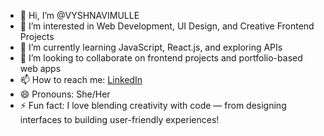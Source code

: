 - 👋 Hi, I’m @VYSHNAVIMULLE  
- 👀 I’m interested in Web Development, UI Design, and Creative Frontend Projects  
- 🌱 I’m currently learning JavaScript, React.js, and exploring APIs  
- 💞️ I’m looking to collaborate on frontend projects and portfolio-based web apps  
- 📫 How to reach me: [LinkedIn](https://www.linkedin.com/in/vyshnavi-mulle)  
- 😄 Pronouns: She/Her  
- ⚡ Fun fact: I love blending creativity with code — from designing interfaces to building user-friendly experiences!

<!---
VYSHNAVIMULLE/VYSHNAVIMULLE is a ✨ special ✨ repository because its `README.md` (this file) appears on your GitHub profile.
You can click the Preview link to take a look at your changes.
--->
